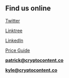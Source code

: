## Find us online

[Twitter](https://www.twitter.com/cryptocontentco)

[Linktree](https://linktr.ee/cryptocontentcompany)

[LinkedIn](https://www.linkedin.com/company/crypto-content-company)

[Price Guide](https://drive.google.com/file/d/1LvCPCpMTPN41ggNrY8kRkNvi-NdoJhP_/view?usp=sharing)

**patrick@cryptocontent.co**

**kyle@cryptocontent.co**
